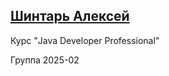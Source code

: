 ## [Шинтарь Алексей](https://github.com/AlexShintar)

Курс "Java Developer Professional"

Группа 2025-02